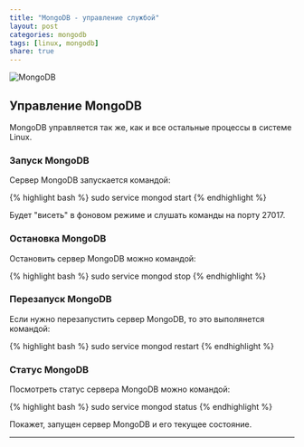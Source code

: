 ```yaml
---
title: "MongoDB - управление службой"
layout: post
categories: mongodb
tags: [linux, mongodb]
share: true
---
```


![MongoDB]({{site.url}}/images/uploads/2017/05/mongodb-logo.jpg "MongoDB")

## Управление MongoDB

MongoDB управляется так же, как и все остальные процессы в системе Linux.

### Запуск MongoDB

Сервер MongoDB запускается командой:

{% highlight bash %}
sudo service mongod start
{% endhighlight %}

Будет "висеть" в фоновом режиме и слушать команды на порту 27017.

### Остановка MongoDB

Остановить сервер MongoDB можно командой:

{% highlight bash %}
sudo service mongod stop
{% endhighlight %}

### Перезапуск MongoDB

Если нужно перезапустить сервер MongoDB, то это выполянется командой:

{% highlight bash %}
sudo service mongod restart
{% endhighlight %}

### Статус MongoDB

Посмотреть статус сервера MongoDB можно командой:

{% highlight bash %}
sudo service mongod status
{% endhighlight %}

Покажет, запущен сервер MongoDB и его текущее состояние.

***
[1]: https://www.mongodb.com "MongoDB"
[2]: https://docs.mongodb.com/master/tutorial/install-mongodb-on-ubuntu/ "Install MongoDB Community Edition on Ubuntu"

